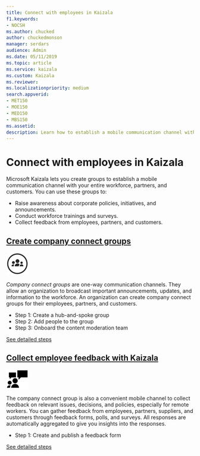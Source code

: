 ```yaml
---
title: Connect with employees in Kaizala
f1.keywords:
- NOCSH
ms.author: chucked
author: chuckedmonson
manager: serdars
audience: Admin
ms.date: 05/11/2019
ms.topic: article
ms.service: kaizala
ms.custom: Kaizala
ms.reviewer: 
ms.localizationpriority: medium
search.appverid:
- MET150
- MOE150
- MED150
- MBS150
ms.assetid: 
description: Learn how to establish a mobile communication channel with your entire workforce, partners, and customers in Kaizala.
---
```


# Connect with employees in Kaizala

Microsoft Kaizala lets you create groups to establish a mobile communication channel with your entire workforce, partners, and customers. You can use these groups to:

- Raise awareness about corporate policies, initiatives, and announcements.
- Conduct workforce trainings and surveys.
- Collect feedback from employees, partners, and customers.

## **[Create company connect groups](create-company-connect-groups.md)**

[![Image of company connect icon.](media/create-company-connect-groups-icon.png)](create-company-connect-groups.md)

*Company connect groups* are one-way communication channels. They allow an organization to broadcast important announcements, updates, and information to the workforce. An organization can create company connect groups for their employees, partners, and customers. 

- Step 1: Create a hub-and-spoke group
- Step 2: Add people to the group
- Step 3: Onboard the content moderation team

[See detailed steps](create-company-connect-groups.md)

## **[Collect employee feedback with Kaizala](collect-feedback.md)**

[![Image of people icon.](media/invite-people-icon.png)](collect-feedback.md)

The company connect group is also a convenient mobile channel to collect feedback on relevant issues, decisions, and policies, especially for remote workers. You can gather feedback from employees, partners, suppliers, and customers through feedback forms, polls, and surveys. All responses are automatically aggregated to give you insights into the responses. 

- Step 1: Create and publish a feedback form

[See detailed steps](collect-feedback.md)

